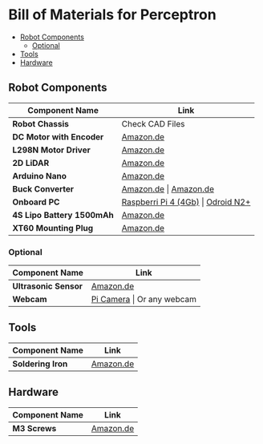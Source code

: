 # Bill of Materials for Perceptron

<!--toc:start-->

- [Robot Components](#robot-components)
  - [Optional](#optional)
- [Tools](#tools)
- [Hardware](#hardware)
  <!--toc:end-->

## Robot Components

| Component Name              | Link                                                                                                                                                                                                                                                                                                                                                                                                 |
| --------------------------- | ---------------------------------------------------------------------------------------------------------------------------------------------------------------------------------------------------------------------------------------------------------------------------------------------------------------------------------------------------------------------------------------------------- |
| **Robot Chassis**           | Check CAD Files                                                                                                                                                                                                                                                                                                                                                                                      |
| **DC Motor with Encoder**   | [Amazon.de](https://www.amazon.de/-/en/gp/product/B07WRYQZNR/ref=ppx_yo_dt_b_asin_title_o06_s01?ie=UTF8&psc=1)                                                                                                                                                                                                                                                                                       |
| **L298N Motor Driver**      | [Amazon.de](https://www.amazon.de/-/en/gp/product/B07MY33PC9/ref=ppx_yo_dt_b_asin_title_o06_s01?ie=UTF8&psc=1)                                                                                                                                                                                                                                                                                       |
| **2D LiDAR**                | [Amazon.de](https://www.amazon.de/-/en/gp/product/B0B1VD2PJH/ref=ppx_yo_dt_b_asin_title_o06_s01?ie=UTF8&psc=1)                                                                                                                                                                                                                                                                                       |
| **Arduino Nano**            | [Amazon.de](https://www.amazon.de/gp/product/B0725CFKWK/ref=ppx_yo_dt_b_asin_title_o09_s00?ie=UTF8&psc=1)                                                                                                                                                                                                                                                                                            |
| **Buck Converter**          | [Amazon.de](https://www.amazon.de/-/en/MP1584EN-Downward-Adjustable-Converter-Arduino/dp/B07MY2XP21/ref=sr_1_16?keywords=buck+converter&qid=1693486846&s=ce-de&sprefix=buck+%2Celectronics%2C74&sr=1-16) \| [Amazon.de](https://www.amazon.de/-/en/Yizhet-LM2596-Buck-Converter-3-0/dp/B0823P6PW6/ref=sr_1_4?keywords=buck+converter&qid=1693486846&s=ce-de&sprefix=buck+%2Celectronics%2C74&sr=1-4) |
| **Onboard PC**              | [Raspberri Pi 4 (4Gb)](https://www.amazon.de/-/en/dp/B07TC2BK1X?smid=APDMNWF4LOY5Y&ref_=chk_typ_imgToDp&th=1) \| [Odroid N2+](https://www.hardkernel.com/shop/odroid-n2-with-4gbyte-ram-2/)                                                                                                                                                                                                          |
| **4S Lipo Battery 1500mAh** | [Amazon.de](https://www.amazon.de/-/en/Battery-1550mAh-designed-Quadcopters-discharge/dp/B095BVC7M2/ref=sr_1_5?keywords=4s+lipo&qid=1693487571&sprefix=4s%2Caps%2C92&sr=8-5)                                                                                                                                                                                                                         |
| **XT60 Mounting Plug**      | [Amazon.de](https://www.amazon.de/-/en/XT60BE-F-Current-Mounting-Waterproof-Battery/dp/B09RPF8SYN/ref=sr_1_16?crid=18Y1P4TUMTGU&keywords=xt60&qid=1693487709&sprefix=xt60%2Caps%2C89&sr=8-16&th=1)                                                                                                                                                                                                   |

### Optional

| Component Name        | Link                                                                                                                                                                                                                            |
| --------------------- | ------------------------------------------------------------------------------------------------------------------------------------------------------------------------------------------------------------------------------- |
| **Ultrasonic Sensor** | [Amazon.de](https://www.amazon.de/-/en/AZDelivery-ultrasonic-compatible-rangefinder-Raspberry/dp/B072N473HD/ref=sr_1_7?crid=KY1OAULW1S3Y&keywords=ultrasonic+sensor&qid=1693487858&sprefix=ultrasonic+sensor%2Caps%2C79&sr=8-7) |
| **Webcam**            | [Pi Camera](https://www.amazon.de/-/en/AZDelivery-Camera-Raspberry-Pi-Parent/dp/B01M6UCEM5/ref=sr_1_4?crid=2CHM2YL01P9IT&keywords=pi+camera&qid=1693487908&sprefix=pi+camera%2Caps%2C75&sr=8-4) \| Or any webcam                |

## Tools

| Component Name     | Link                                                                                                                                                                                                                  |
| ------------------ | --------------------------------------------------------------------------------------------------------------------------------------------------------------------------------------------------------------------- |
| **Soldering Iron** | [Amazon.de](https://www.amazon.de/-/en/Soldering-200-450-Adjustable-Temperature-Tweezers/dp/B09C84DNYL/ref=sr_1_6?crid=2RXCLVJM7CB0K&keywords=soldering+iron&qid=1693487988&sprefix=soldering+iron%2Caps%2C84&sr=8-6) |

## Hardware

| Component Name | Link                                                                                                                                                                                                               |
| -------------- | ------------------------------------------------------------------------------------------------------------------------------------------------------------------------------------------------------------------ |
| **M3 Screws**  | [Amazon.de](https://www.amazon.de/-/en/Assortment-Hexagonal-Cylinder-Threaded-Stainless/dp/B0B3MGZ7T2/ref=sr_1_5?crid=3U0F5X8VR01GS&keywords=m3+screws+set&qid=1693488033&sprefix=m3+screws+set%2Caps%2C84&sr=8-5) |
